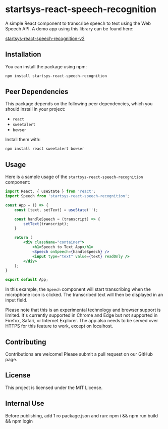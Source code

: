 # startsys-react-speech-recognition

A simple React component to transcribe speech to text using the Web Speech API.
A demo app using this library can be found here:

[startsys-react-speech-recognition-v2](https://github.com/tulaneadam/startsys-react-speech-recognition-v2)

## Installation

You can install the package using npm:

```bash
npm install startsys-react-speech-recognition
```

## Peer Dependencies

This package depends on the following peer dependencies, which you should install in your project:

- `react`
- `sweetalert`
- `bowser`

Install them with:

```bash
npm install react sweetalert bowser
```

## Usage

Here is a sample usage of the `startsys-react-speech-recognition` component:

```jsx
import React, { useState } from 'react';
import Speech from 'startsys-react-speech-recognition';

const App = () => {
    const [text, setText] = useState('');

    const handleSpeech = (transcript) => {
        setText(transcript);
    }

    return (
        <div className="container">
            <h1>Speech to Text App</h1>
            <Speech onSpeech={handleSpeech} />
            <input type="text" value={text} readOnly />
        </div>
    );
}

export default App;
```

In this example, the `Speech` component will start transcribing when the microphone icon is clicked. The transcribed text will then be displayed in an input field.

Please note that this is an experimental technology and browser support is limited. It's currently supported in Chrome and Edge but not supported in Firefox, Safari, or Internet Explorer. The app also needs to be served over HTTPS for this feature to work, except on localhost.

## Contributing

Contributions are welcome! Please submit a pull request on our GitHub page.

## License

This project is licensed under the MIT License.

## Internal Use

Before publishing, add 1 ro package.json and run:
npm i && npm run build && npm login
